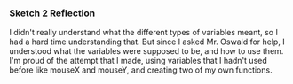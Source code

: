 ### Sketch 2 Reflection

I didn't really understand what the different types of variables meant, so I had a hard time understanding that. But since I asked Mr. Oswald for help, I understood what the variables were supposed to be, and how to use them. I'm proud of the attempt that I made, using variables that I hadn't used before like mouseX and mouseY, and creating two of my own functions.
